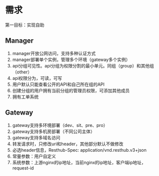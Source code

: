 # 需求
第一目标：实现自助

## Manager
1. manager开放公网访问，支持多种认证方式
2. manager部署单个实例，管理多个环境（gateway多个实例）
3. api分组可见性。api分组为权限分割的最小单元。同组（group）和其他组（other）
4. api权限分为，可读，可写
4. 用户默认只能查看公开的API和自己所在组的API
5. 创建分组的用户拥有当前分组的管理员权限，可添加其他成员
6. 拥有工单系统
## Gateway
1. gateway支持多环境部署（dev、sit、pre、pro）
2. gateway支持多机房部署（不同公司主体）
3. gateway支持多域名访问
4. 转发请求时，只修改uri和header，其他部分默认不做修改
5. 必选header信息，Resthub-Spec: application/vnd.resthub.v3+json
6. 常量参数：用户自定义
7. 系统参数：上游nginx的ip地址，当前nginx的ip地址，客户端ip地址，request-id 

